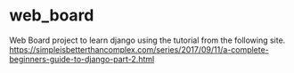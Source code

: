 # web_board
Web Board project to learn django using the tutorial from the following site.
https://simpleisbetterthancomplex.com/series/2017/09/11/a-complete-beginners-guide-to-django-part-2.html
